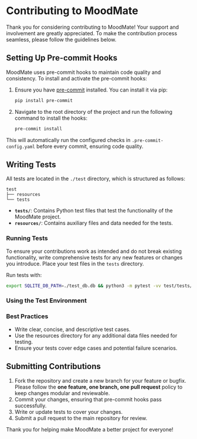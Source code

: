 # Contributing to MoodMate

Thank you for considering contributing to MoodMate! Your support and involvement are greatly appreciated. To make the contribution process seamless, please follow the guidelines below.

## Setting Up Pre-commit Hooks

MoodMate uses pre-commit hooks to maintain code quality and consistency. To install and activate the pre-commit hooks:

1. Ensure you have [pre-commit](https://pre-commit.com/) installed. You can install it via pip:
   ```bash
   pip install pre-commit
   ```

2. Navigate to the root directory of the project and run the following command to install the hooks:
   ```bash
   pre-commit install
   ```

This will automatically run the configured checks in `.pre-commit-config.yaml` before every commit, ensuring code quality.

## Writing Tests

All tests are located in the `./test` directory, which is structured as follows:

```
test
├── resources
└── tests
```

- **`tests/`**: Contains Python test files that test the functionality of the MoodMate project.
- **`resources/`**: Contains auxiliary files and data needed for the tests.

### Running Tests

To ensure your contributions work as intended and do not break existing functionality, write comprehensive tests for any new features or changes you introduce. Place your test files in the `tests` directory.


Run tests with:
```bash
export SQLITE_DB_PATH=./test_db.db && python3 -m pytest -vv test/tests/
```

### Using the Test Environment


### Best Practices

- Write clear, concise, and descriptive test cases.
- Use the resources directory for any additional data files needed for testing.
- Ensure your tests cover edge cases and potential failure scenarios.

## Submitting Contributions

1. Fork the repository and create a new branch for your feature or bugfix. Please follow the **one feature, one branch, one pull request** policy to keep changes modular and reviewable.
2. Commit your changes, ensuring that pre-commit hooks pass successfully.
3. Write or update tests to cover your changes.
4. Submit a pull request to the main repository for review.

Thank you for helping make MoodMate a better project for everyone!
